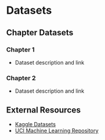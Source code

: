 # Datasets

## Chapter Datasets

### Chapter 1
- Dataset description and link

### Chapter 2
- Dataset description and link

## External Resources

- [Kaggle Datasets](https://www.kaggle.com/datasets)
- [UCI Machine Learning Repository](https://archive.ics.uci.edu/ml/)
